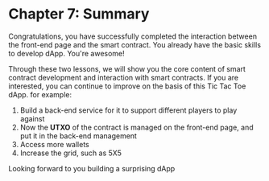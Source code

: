 # Chapter 7: Summary

Congratulations, you have successfully completed the interaction between the front-end page and the smart contract. You already have the basic skills to develop dApp. You're awesome!

Through these two lessons, we will show you the core content of smart contract development and interaction with smart contracts. If you are interested, you can continue to improve on the basis of this Tic Tac Toe dApp. for example:

1. Build a back-end service for it to support different players to play against
2. Now the **UTXO** of the contract is managed on the front-end page, and put it in the back-end management
3. Access more wallets
4. Increase the grid, such as 5X5


Looking forward to you building a surprising dApp